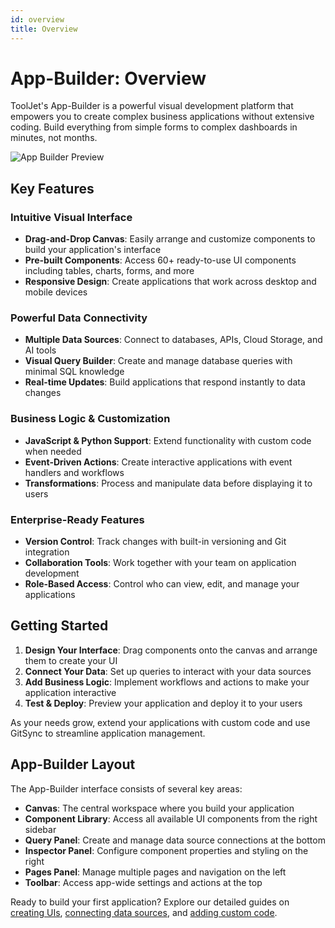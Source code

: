 ```yaml
---
id: overview
title: Overview
---
```


# App-Builder: Overview

ToolJet's App-Builder is a powerful visual development platform that empowers you to create complex business applications without extensive coding. Build everything from simple forms to complex dashboards in minutes, not months.

<div style={{textAlign: 'center', marginBottom:'15px'}}>
    <img className="screenshot-full img-full" src="/img/app-builder/overview/appbuilder-overview-02.png" alt="App Builder Preview" />
</div>

## Key Features

### Intuitive Visual Interface
- **Drag-and-Drop Canvas**: Easily arrange and customize components to build your application's interface
- **Pre-built Components**: Access 60+ ready-to-use UI components including tables, charts, forms, and more
- **Responsive Design**: Create applications that work across desktop and mobile devices

### Powerful Data Connectivity
- **Multiple Data Sources**: Connect to databases, APIs, Cloud Storage, and AI tools
- **Visual Query Builder**: Create and manage database queries with minimal SQL knowledge
- **Real-time Updates**: Build applications that respond instantly to data changes

### Business Logic & Customization
- **JavaScript & Python Support**: Extend functionality with custom code when needed
- **Event-Driven Actions**: Create interactive applications with event handlers and workflows
- **Transformations**: Process and manipulate data before displaying it to users

### Enterprise-Ready Features
- **Version Control**: Track changes with built-in versioning and Git integration
- **Collaboration Tools**: Work together with your team on application development
- **Role-Based Access**: Control who can view, edit, and manage your applications

## Getting Started

1. **Design Your Interface**: Drag components onto the canvas and arrange them to create your UI
2. **Connect Your Data**: Set up queries to interact with your data sources
3. **Add Business Logic**: Implement workflows and actions to make your application interactive
4. **Test & Deploy**: Preview your application and deploy it to your users

As your needs grow, extend your applications with custom code and use GitSync to streamline application management.

## App-Builder Layout

The App-Builder interface consists of several key areas:

- **Canvas**: The central workspace where you build your application
- **Component Library**: Access all available UI components from the right sidebar
- **Query Panel**: Create and manage data source connections at the bottom
- **Inspector Panel**: Configure component properties and styling on the right
- **Pages Panel**: Manage multiple pages and navigation on the left
- **Toolbar**: Access app-wide settings and actions at the top

Ready to build your first application? Explore our detailed guides on [creating UIs](/docs/app-builder/walkthrough/create-ui), [connecting data sources](/docs/app-builder/walkthrough/create-queries), and [adding custom code](/docs/app-builder/walkthrough/using-code).

